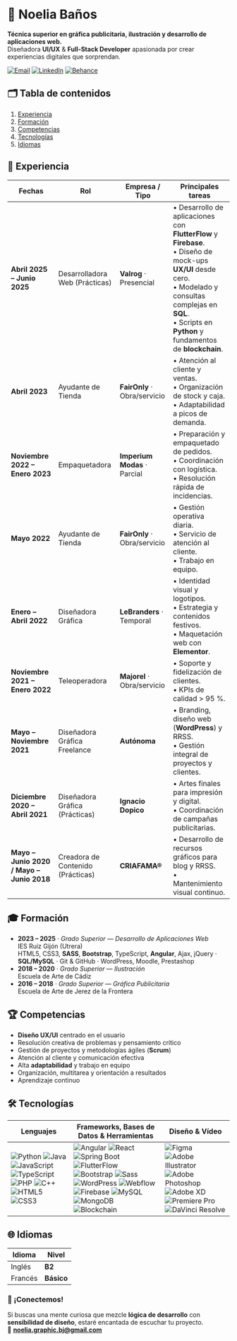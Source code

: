 # 🚀 Noelia Baños

**Técnica superior en gráfica publicitaria, ilustración y desarrollo de aplicaciones web.**  
 Diseñadora **UI/UX** & **Full-Stack Developer** apasionada por crear experiencias digitales que sorprendan.

[![Email](https://img.shields.io/badge/email-noelia.graphic.bj@gmail.com-EA4335?style=flat-square&logo=gmail&logoColor=white)](mailto:noelia.graphic.bj@gmail.com)
[![LinkedIn](https://img.shields.io/badge/LinkedIn-Perfil-blue?style=flat-square&logo=linkedin)](https://www.linkedin.com/in/tu-perfil)
[![Behance](https://img.shields.io/badge/Portfolio-Behance-1769ff?style=flat-square&logo=behance&logoColor=white)](https://www.behance.net/nissoliadesing)



## 🗂️ Tabla de contenidos
1. [Experiencia](#experiencia)
2. [Formación](#formación)
3. [Competencias](#competencias)
4. [Tecnologías](#tecnologías)
5. [Idiomas](#idiomas)



## 💼 Experiencia
| Fechas | Rol | Empresa / Tipo | Principales tareas |
|--------|-----|----------------|--------------------|
| **Abril 2025 – Junio 2025** | Desarrolladora Web (Prácticas) | **Valrog** · Presencial | • Desarrollo de aplicaciones con **FlutterFlow** y **Firebase**.<br>• Diseño de mock-ups **UX/UI** desde cero.<br>• Modelado y consultas complejas en **SQL**.<br>• Scripts en **Python** y fundamentos de **blockchain**. |
| **Abril 2023** | Ayudante de Tienda | **FairOnly** · Obra/servicio | • Atención al cliente y ventas.<br>• Organización de stock y caja.<br>• Adaptabilidad a picos de demanda. |
| **Noviembre 2022 – Enero 2023** | Empaquetadora | **Imperium Modas** · Parcial | • Preparación y empaquetado de pedidos.<br>• Coordinación con logística.<br>• Resolución rápida de incidencias. |
| **Mayo 2022** | Ayudante de Tienda | **FairOnly** · Obra/servicio | • Gestión operativa diaria.<br>• Servicio de atención al cliente.<br>• Trabajo en equipo. |
| **Enero – Abril 2022** | Diseñadora Gráfica | **LeBranders** · Temporal | • Identidad visual y logotipos.<br>• Estrategia y contenidos festivos.<br>• Maquetación web con **Elementor**. |
| **Noviembre 2021 – Enero 2022** | Teleoperadora | **Majorel** · Obra/servicio | • Soporte y fidelización de clientes.<br>• KPIs de calidad > 95 %. |
| **Mayo – Noviembre 2021** | Diseñadora Gráfica Freelance | **Autónoma** | • Branding, diseño web (**WordPress**) y RRSS.<br>• Gestión integral de proyectos y clientes. |
| **Diciembre 2020 – Abril 2021** | Diseñadora Gráfica (Prácticas) | **Ignacio Dopico** | • Artes finales para impresión y digital.<br>• Coordinación de campañas publicitarias. |
| **Mayo – Junio 2020 / Mayo – Junio 2018** | Creadora de Contenido (Prácticas) | **CRIAFAMA®** | • Desarrollo de recursos gráficos para blog y RRSS.<br>• Mantenimiento visual continuo. |



## 🎓 Formación
- **2023 – 2025** · *Grado Superior — Desarrollo de Aplicaciones Web*  
  IES Ruiz Gijón (Utrera)  
  HTML5, CSS3, **SASS**, **Bootstrap**, TypeScript, **Angular**, Ajax, jQuery · **SQL/MySQL** · Git & GitHub · WordPress, Moodle, Prestashop
- **2018 – 2020** · *Grado Superior — Ilustración*  
  Escuela de Arte de Cádiz
- **2016 – 2018** · *Grado Superior — Gráfica Publicitaria*  
  Escuela de Arte de Jerez de la Frontera



## 🏆 Competencias  
- **Diseño UX/UI** centrado en el usuario  
- Resolución creativa de problemas y pensamiento crítico  
- Gestión de proyectos y metodologías ágiles (**Scrum**)  
- Atención al cliente y comunicación efectiva  
- Alta **adaptabilidad** y trabajo en equipo  
- Organización, multitarea y orientación a resultados  
- Aprendizaje continuo  



## 🛠️ Tecnologías  

| Lenguajes | Frameworks, Bases de Datos & Herramientas | Diseño & Vídeo |
|-----------|-------------------------------------------|----------------|
| ![Python](https://img.shields.io/badge/Python-3776AB?style=for-the-badge&logo=python&logoColor=white) ![Java](https://img.shields.io/badge/Java-007396?style=for-the-badge&logo=java&logoColor=white) ![JavaScript](https://img.shields.io/badge/JavaScript-F7DF1E?style=for-the-badge&logo=javascript&logoColor=black) ![TypeScript](https://img.shields.io/badge/TypeScript-3178C6?style=for-the-badge&logo=typescript&logoColor=white) ![PHP](https://img.shields.io/badge/PHP-777BB4?style=for-the-badge&logo=php&logoColor=white) ![C++](https://img.shields.io/badge/C++-00599C?style=for-the-badge&logo=c%2b%2b&logoColor=white) ![HTML5](https://img.shields.io/badge/HTML5-E34F26?style=for-the-badge&logo=html5&logoColor=white) ![CSS3](https://img.shields.io/badge/CSS3-1572B6?style=for-the-badge&logo=css3&logoColor=white) | ![Angular](https://img.shields.io/badge/Angular-DD0031?style=for-the-badge&logo=angular&logoColor=white) ![React](https://img.shields.io/badge/React-20232A?style=for-the-badge&logo=react&logoColor=61DAFB) ![Spring Boot](https://img.shields.io/badge/Spring_Boot-6DB33F?style=for-the-badge&logo=springboot&logoColor=white) ![FlutterFlow](https://img.shields.io/badge/FlutterFlow-02569B?style=for-the-badge&logo=flutter&logoColor=white) ![Bootstrap](https://img.shields.io/badge/Bootstrap-7952B3?style=for-the-badge&logo=bootstrap&logoColor=white) ![Sass](https://img.shields.io/badge/Sass-CC6699?style=for-the-badge&logo=sass&logoColor=white) ![WordPress](https://img.shields.io/badge/WordPress-21759B?style=for-the-badge&logo=wordpress&logoColor=white) ![Webflow](https://img.shields.io/badge/Webflow-4353FF?style=for-the-badge&logo=webflow&logoColor=white) ![Firebase](https://img.shields.io/badge/Firebase-FFCA28?style=for-the-badge&logo=firebase&logoColor=black) ![MySQL](https://img.shields.io/badge/MySQL-4479A1?style=for-the-badge&logo=mysql&logoColor=white) ![MongoDB](https://img.shields.io/badge/MongoDB-47A248?style=for-the-badge&logo=mongodb&logoColor=white) ![Blockchain](https://img.shields.io/badge/Blockchain-262626?style=for-the-badge&logo=blockchain-dot-com&logoColor=white) | ![Figma](https://img.shields.io/badge/Figma-F24E1E?style=for-the-badge&logo=figma&logoColor=white) ![Adobe Illustrator](https://img.shields.io/badge/Illustrator-FF9A00?style=for-the-badge&logo=adobeillustrator&logoColor=white) ![Adobe Photoshop](https://img.shields.io/badge/Photoshop-31A8FF?style=for-the-badge&logo=adobephotoshop&logoColor=white) ![Adobe XD](https://img.shields.io/badge/Adobe_XD-FF61F6?style=for-the-badge&logo=adobexd&logoColor=white) ![Premiere Pro](https://img.shields.io/badge/Premiere_Pro-9999FF?style=for-the-badge&logo=adobepremierepro&logoColor=white) ![DaVinci Resolve](https://img.shields.io/badge/DaVinci_Resolve-000000?style=for-the-badge&logo=davinci-resolve&logoColor=white) |


## 🌐 Idiomas
| Idioma | Nivel |
|--------|-------|
| Inglés | **B2** |
| Francés | **Básico** |


### 🤝 ¡Conectemos!
Si buscas una mente curiosa que mezcle **lógica de desarrollo** con **sensibilidad de diseño**, estaré encantada de escuchar tu proyecto.  
📩 **noelia.graphic.bj@gmail.com**
